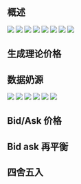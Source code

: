 
## 概述

![](https://github.com/cj555/algoTradingLiterature/blob/master/IT/figures/2017-03-13%20at%209.53.43%20PM.png)
![](https://github.com/cj555/algoTradingLiterature/blob/master/IT/figures/2017-03-13%20at%209.53.53%20PM.png)
![](https://github.com/cj555/algoTradingLiterature/blob/master/IT/figures/2017-03-13%20at%209.58.31%20PM.png)
![](https://github.com/cj555/algoTradingLiterature/blob/master/IT/figures/2017-03-13%20at%209.58.40%20PM.png)
![](https://github.com/cj555/algoTradingLiterature/blob/master/IT/figures/2017-03-13%20at%209.59.04%20PM.png)
![](https://github.com/cj555/algoTradingLiterature/blob/master/IT/figures/2017-03-13%20at%209.59.13%20PM.png)
![](https://github.com/cj555/algoTradingLiterature/blob/master/IT/figures/2017-03-13%20at%209.59.26%20PM.png)
![](https://github.com/cj555/algoTradingLiterature/blob/master/IT/figures/2017-03-13%20at%209.59.38%20PM.png)


## 生成理论价格

## 数据奶源

![](https://github.com/cj555/algoTradingLiterature/blob/master/IT/figures/2017-03-13%20at%209.59.52%20PM.png)
![](https://github.com/cj555/algoTradingLiterature/blob/master/IT/figures/2017-03-13%20at%2010.00.02%20PM.png)
![](https://github.com/cj555/algoTradingLiterature/blob/master/IT/figures/2017-03-13%20at%2010.00.14%20PM.png)
![](https://github.com/cj555/algoTradingLiterature/blob/master/IT/figures/2017-03-13%20at%2010.00.23%20PM.png)
![](https://github.com/cj555/algoTradingLiterature/blob/master/IT/figures/2017-03-13%20at%2010.00.33%20PM.png)
![](https://github.com/cj555/algoTradingLiterature/blob/master/IT/figures/2017-03-13%20at%2010.00.43%20PM.png)

## Bid/Ask 价格

## Bid ask 再平衡

## 四舍五入

